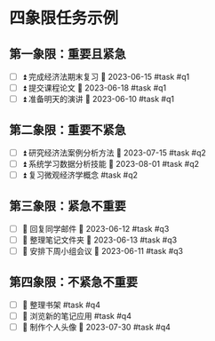 # 四象限任务示例

## 第一象限：重要且紧急
- [ ] ⏫ 完成经济法期末复习 📅 2023-06-15 #task #q1
- [ ] ⏫ 提交课程论文 📅 2023-06-18 #task #q1
- [ ] ⏫ 准备明天的演讲 📅 2023-06-10 #task #q1

## 第二象限：重要不紧急
- [ ] ⏫ 研究经济法案例分析方法 📅 2023-07-15 #task #q2
- [ ] ⏫ 系统学习数据分析技能 📅 2023-08-01 #task #q2
- [ ] ⏫ 复习微观经济学概念 #task #q2

## 第三象限：紧急不重要
- [ ] 🔽 回复同学邮件 📅 2023-06-12 #task #q3
- [ ] 🔽 整理笔记文件夹 📅 2023-06-13 #task #q3
- [ ] 🔽 安排下周小组会议 📅 2023-06-11 #task #q3

## 第四象限：不紧急不重要
- [ ] 🔽 整理书架 #task #q4
- [ ] 🔽 浏览新的笔记应用 #task #q4
- [ ] 🔽 制作个人头像 📅 2023-07-30 #task #q4 